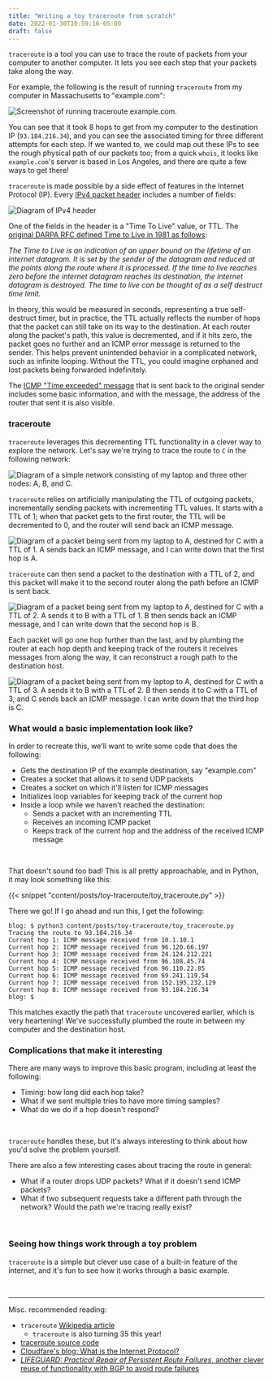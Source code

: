 ```yaml
---
title: "Writing a toy traceroute from scratch"
date: 2022-01-30T10:59:16-05:00
draft: false
---
```



`traceroute` is a tool you can use to trace the route of packets from your computer to another computer. It lets you see each step that your packets take along the way.

For example, the following is the result of running `traceroute` from my computer in Massachusetts to "example.com":

![Screenshot of running `traceroute example.com`.](traceroute.png)

You can see that it took 8 hops to get from my computer to the destination IP (`93.184.216.34`), and you can see the associated timing for three different attempts for each step. If we wanted to, we could map out these IPs to see the rough physical path of our packets too; from a quick `whois`, it looks like `example.com`'s server is based in Los Angeles, and there are quite a few ways to get there!

`traceroute` is made possible by a side effect of features in the Internet Protocol (IP). Every [IPv4 packet header](https://en.wikipedia.org/wiki/IPv4#Header) includes a number of fields:

![Diagram of IPv4 header](header.png)

One of the fields in the header is a "Time To Live" value, or TTL. The [original DARPA RFC defined Time to Live in 1981 as follows](https://datatracker.ietf.org/doc/html/rfc791#section-1.4):

*The Time to Live is an indication of an upper bound on the lifetime of an internet datagram.  It is set by the sender of the datagram and reduced at the points along the route where it is processed.  If the time to live reaches zero before the internet datagram reaches its destination, the internet datagram is destroyed.  The time to live can be thought of as a self destruct time limit.*

In theory, this would be measured in seconds, representing a true self-destruct timer, but in practice, the TTL actually reflects the number of hops that the packet can still take on its way to the destination. At each router along the packet's path, this value is decremented, and if it hits zero, the packet goes no further and an ICMP error message is returned to the sender. This helps prevent unintended behavior in a complicated network, such as infinite looping. Without the TTL, you could imagine orphaned and lost packets being forwarded indefinitely.

The [ICMP "Time exceeded" message](https://en.wikipedia.org/wiki/Internet_Control_Message_Protocol#Time_exceeded) that is sent back to the original sender includes some basic information, and with the message, the address of the router that sent it is also visible.


### traceroute

`traceroute` leverages this decrementing TTL functionality in a clever way to explore the network. Let's say we're trying to trace the route to `C` in the following network:

![Diagram of a simple network consisting of my laptop and three other nodes: A, B, and C.](network.png)

`traceroute` relies on artificially manipulating the TTL of outgoing packets, incrementally sending packets with incrementing TTL values. It starts with a TTL of 1; when that packet gets to the first router, the TTL will be decremented to 0, and the router will send back an ICMP message.

![Diagram of a packet being sent from my laptop to A, destined for C with a TTL of 1. A sends back an ICMP message, and I can write down that the first hop is A.](first-hop.png)

`traceroute` can then send a packet to the destination with a TTL of 2, and this packet will make it to the second router along the path before an ICMP is sent back.

![Diagram of a packet being sent from my laptop to A, destined for C with a TTL of 2. A sends it to B with a TTL of 1. B then sends back an ICMP message, and I can write down that the second hop is B.](second-hop.png)

Each packet will go one hop further than the last, and by plumbing the router at each hop depth and keeping track of the routers it receives messages from along the way, it can reconstruct a rough path to the destination host.

![Diagram of a packet being sent from my laptop to A, destined for C with a TTL of 3. A sends it to B with a TTL of 2. B then sends it to C with a TTL of 3, and C sends back an ICMP message. I can write down that the third hop is C.](third-hop.png)


### What would a basic implementation look like?

In order to recreate this, we'll want to write some code that does the following:
- Gets the destination IP of the example destination, say "example.com"
- Creates a socket that allows it to send UDP packets
- Creates a socket on which it'll listen for ICMP messages
- Initializes loop variables for keeping track of the current hop
- Inside a loop while we haven't reached the destination:
  - Sends a packet with an incrementing TTL
  - Receives an incoming ICMP packet
  - Keeps track of the current hop and the address of the received ICMP message

<br>

That doesn't sound too bad! This is all pretty approachable, and in Python, it may look something like this:

{{< snippet "content/posts/toy-traceroute/toy_traceroute.py" >}}

There we go! If I go ahead and run this, I get the following:

```
blog: $ python3 content/posts/toy-traceroute/toy_traceroute.py
Tracing the route to 93.184.216.34
Current hop 1: ICMP message received from 10.1.10.1
Current hop 2: ICMP message received from 96.120.66.197
Current hop 3: ICMP message received from 24.124.212.221
Current hop 4: ICMP message received from 96.108.45.74
Current hop 5: ICMP message received from 96.110.22.85
Current hop 6: ICMP message received from 69.241.119.54
Current hop 7: ICMP message received from 152.195.232.129
Current hop 8: ICMP message received from 93.184.216.34
blog: $
```

This matches exactly the path that `traceroute` uncovered earlier, which is very heartening! We've successfully plumbed the route in between my computer and the destination host.


### Complications that make it interesting

There are many ways to improve this basic program, including at least the following:

- Timing: how long did each hop take?
- What if we sent multiple tries to have more timing samples?
- What do we do if a hop doesn't respond?

<br>

`traceroute` handles these, but it's always interesting to think about how you'd solve the problem yourself.

There are also a few interesting cases about tracing the route in general:

- What if a router drops UDP packets? What if it doesn't send ICMP packets?
- What if two subsequent requests take a different path through the network? Would the path we're tracing really exist?

<br>

### Seeing how things work through a toy problem

`traceroute` is a simple but clever use case of a built-in feature of the internet, and it's fun to see how it works through a basic example.

<br>

-----

Misc. recommended reading:
- `traceroute` [Wikipedia article](https://en.wikipedia.org/wiki/Traceroute)
  - `traceroute` is also turning 35 this year!
- [traceroute source code](https://github.com/openbsd/src/blob/master/usr.sbin/traceroute/traceroute.c)
- [Cloudfare's blog: What is the Internet Protocol?](https://www.cloudflare.com/learning/network-layer/internet-protocol/)
- [*LIFEGUARD: Practical Repair of Persistent Route Failures*, another clever reuse of functionality with BGP to avoid route failures](https://www.measurementlab.net/publications/repair-persistent-route-failures.pdf)